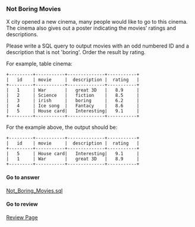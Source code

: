 ### Not Boring Movies


X city opened a new cinema, many people would like to go to this cinema. The cinema also gives out a poster indicating the movies’ ratings and descriptions.


Please write a SQL query to output movies with an odd numbered ID and a description that is not 'boring'. Order the result by rating.

 

For example, table cinema:

```
+---------+-----------+--------------+-----------+
|   id    | movie     |  description |  rating   |
+---------+-----------+--------------+-----------+
|   1     | War       |   great 3D   |   8.9     |
|   2     | Science   |   fiction    |   8.5     |
|   3     | irish     |   boring     |   6.2     |
|   4     | Ice song  |   Fantacy    |   8.6     |
|   5     | House card|   Interesting|   9.1     |
+---------+-----------+--------------+-----------+
```

For the example above, the output should be:

```
+---------+-----------+--------------+-----------+
|   id    | movie     |  description |  rating   |
+---------+-----------+--------------+-----------+
|   5     | House card|   Interesting|   9.1     |
|   1     | War       |   great 3D   |   8.9     |
+---------+-----------+--------------+-----------+
```


####  Go to answer

[Not_Boring_Movies.sql](https://github.com/Kelv1nYu/LeetCode_Practices/blob/master/Code/Not_Boring_Movies.sql)

#### Go to review

[Review Page](https://github.com/Kelv1nYu/LeetCode_Practices/blob/master/ReviewPage.md)